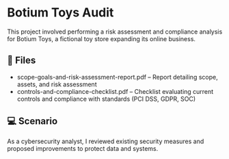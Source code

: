 # Botium Toys Audit

This project involved performing a risk assessment and compliance analysis for Botium Toys, a fictional toy store expanding its online business.

## 📄 Files
- scope-goals-and-risk-assessment-report.pdf – Report detailing scope, assets, and risk assessment
- controls-and-compliance-checklist.pdf – Checklist evaluating current controls and compliance with standards (PCI DSS, GDPR, SOC)

## 💻 Scenario
As a cybersecurity analyst, I reviewed existing security measures and proposed improvements to protect data and systems.
